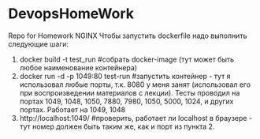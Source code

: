 # DevopsHomeWork
Repo for Homework NGINX
Чтобы запустить dockerfile надо выполнить следующие шаги:
1) docker build -t test_run #собрать docker-image (тут может быть любое наименование контейнера)
2) docker run -d -p 1049:80 test-run #запустить контейнер - тут я использовал любые порты, т.к. 8080 у меня занят (использовал его при воспроизведении материалов с лекции). Тесты проводил на портах 1049, 1048, 1050, 7880, 7980, 1050, 5000, 1024, и других портах. Работает на 1049, 1048
3) http://localhost:1049/ #проверить, работает ли localhost в браузере - тут номер должен быть таким же, как и порт из пункта 2. 
